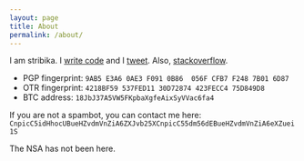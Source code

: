 ```yaml
---
layout: page
title: About
permalink: /about/
---
```


I am stribika.
I [write code](https://github.com/stribika) and I [tweet](https://twitter.com/stribika).
Also, [stackoverflow](https://stackoverflow.com/users/128514/stribika).

* PGP fingerprint: `9AB5 E3A6 0AE3 F091 0B86  056F CFB7 F248 7B01 6D87`
* OTR fingerprint: `4218BF59 537FED11 30D72874 423FECC4 75D849D8`
* BTC address: `18JbJ37A5VW5FKpbaXgfeAixSyVVac6fa4`

If you are not a spambot, you can contact me here: `CnpicC5idHhocUBueHZvdmVnZiA6ZXJvb25XCnpicC55dm56dEBueHZvdmVnZiA6eXZuei1S`

The NSA has not been here.
